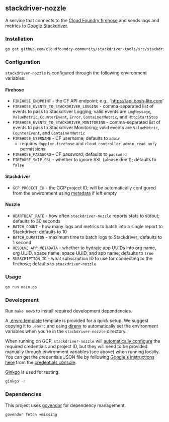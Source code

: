## stackdriver-nozzle

A service that connects to the [Cloud Foundry firehose][cf-firehose] and sends
logs and metrics to [Google Stackdriver][goog-sd].

[cf-firehose]: https://docs.cloudfoundry.org/loggregator/architecture.html
[goog-sd]: https://cloud.google.com/stackdriver/

### Installation

```sh
go get github.com/cloudfoundry-community/stackdriver-tools/src/stackdriver-nozzle
```

### Configuration

`stackdriver-nozzle` is configured through the following environment variables:

#### Firehose

- `FIREHOSE_ENDPOINT` - the CF API endpoint; e.g., `https://api.bosh-lite.com'
- `FIREHOSE_EVENTS_TO_STACKDRIVER_LOGGING` - comma-separated list of events to pass to Stackdriver Logging;
  valid events are `LogMessage`, `ValueMetric`, `CounterEvent`, `Error`,
  `ContainerMetric`, and `HttpStartStop`
- `FIREHOSE_EVENTS_TO_STACKDRIVER_MONITORING` - comma-separated list of events to pass to Stackdriver Monitoring;
  valid events are  `ValueMetric`, `CounterEvent`, and `ContainerMetric`
- `FIREHOSE_USERNAME` - CF username; defaults to `admin`
  - requires `doppler.firehose` and `cloud_controller.admin_read_only` permissions
- `FIREHOSE_PASSWORD` - CF password; defaults to `password`
- `FIREHOSE_SKIP_SSL` - whether to ignore SSL (please don't); defaults to
  `false`

#### Stackdriver

- `GCP_PROJECT_ID` - the GCP project ID; will be automatically configured from
  the environment using [metadata][metadata] if left empty

[metadata]: https://cloud.google.com/compute/docs/storing-retrieving-metadata

#### Nozzle

- `HEARTBEAT_RATE` - how often `stackdriver-nozzle` reports stats to stdout;
  defaults to 30 seconds
- `BATCH_COUNT` - how many logs and metrics to batch into a single report to
  Stackdriver; defaults to 10
- `BATCH_DURATION` - maximum time to batch logs to Stackdriver; defaults to 1
  second
- `RESOLVE_APP_METADATA` - whether to hydrate app UUIDs into org name, org
  UUID, space name, space UUID, and app name; defaults to `true`
- `SUBSCRIPTION_ID` - what subscription ID to use for connecting to the
  firehose; defaults to `stackdriver-nozzle`

### Usage

```sh
go run main.go
```

### Development

Run `make newb` to install required development dependencies.

A [.envrc.template][envrc-template] template is provided for a quick setup. We
suggest copying it to `.envrc` and using [direnv][direnv] to automatically set
the environment variables when you're in the `stackdriver-nozzle` directory.

[envrc-template]: https://github.com/cloudfoundry-community/stackdriver-tools/blob/master/src/stackdriver-nozzle/.envrc.template
[direnv]: http://direnv.net/

When running on GCP, `stackdriver-nozzle` will [automatically configure][dts]
the required credentials and project ID, but they will need to be provided
manually through environment variables (see above) when running locally. You
can get the credentials JSON file by following [Google's instructions
here][goog-creds] from the [credentials console][cred-console].

[dts]: https://godoc.org/golang.org/x/oauth2/google#DefaultTokenSource
[goog-creds]: https://developers.google.com/identity/protocols/application-default-credentials
[cred-console]: https://console.developers.google.com/project/_/apis/credentials

[Ginkgo][ginkgo] is used for testing.

[ginkgo]: https://github.com/onsi/ginkgo

```sh
ginkgo -r
```

### Dependencies

This project uses [govendor](https://github.com/kardianos/govendor) for
dependency management.

```
govendor fetch +missing
```

